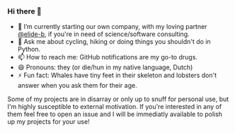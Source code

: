 ### Hi there 👋

- 🔭 I’m currently starting our own company, with my loving partner [@elide-b](https://github.com/elide-b), if you're in need of science/software consulting.
- 💬 Ask me about cycling, hiking or doing things you shouldn't do in Python.
- 📫 How to reach me: GitHub notifications are my go-to drugs.
- 😄 Pronouns: they (or die/hun in my native language, Dutch)
- ⚡ Fun fact: Whales have tiny feet in their skeleton and lobsters don't answer when you ask them for their age.

Some of my projects are in disarray or only up to snuff for personal use, but I'm highly susceptible to external motivation. If you're interested in any of them feel free to open an issue and I will be immediatly available to polish up my projects for your use!
